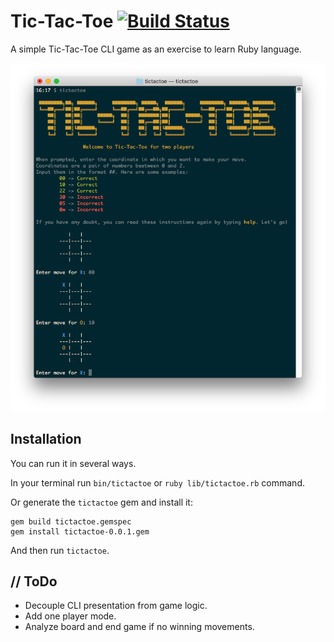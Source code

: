 # Tic-Tac-Toe [![Build Status](https://travis-ci.org/emenegro/tictactoe.svg?branch=master)](https://travis-ci.org/emenegro/tictactoe)

A simple Tic-Tac-Toe CLI game as an exercise to learn Ruby language.

![screenshot](etc/screenshot.png)

## Installation

You can run it in several ways. 

In your terminal run `bin/tictactoe` or `ruby lib/tictactoe.rb` command.

Or generate the `tictactoe` gem and install it:

```
gem build tictactoe.gemspec
gem install tictactoe-0.0.1.gem
```

And then run `tictactoe`.

## // ToDo

- Decouple CLI presentation from game logic.
- Add one player mode.
- Analyze board and end game if no winning movements.
